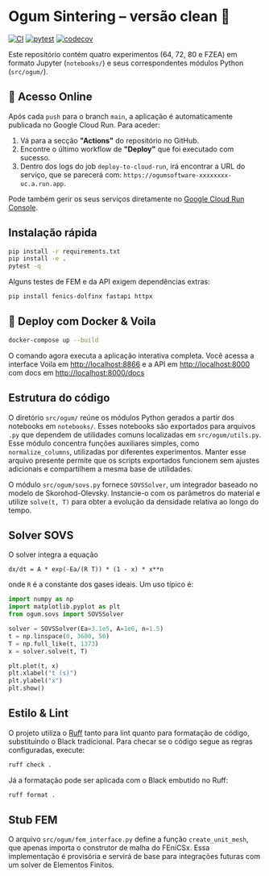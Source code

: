 # Ogum Sintering – versão clean 🚀
[![CI](https://github.com/huyraestevao/ogumsoftware/actions/workflows/ci.yml/badge.svg)](https://github.com/huyraestevao/ogumsoftware/actions/workflows/ci.yml) [![pytest](https://github.com/huyraestevao/ogumsoftware/actions/workflows/pytest.yml/badge.svg)](https://github.com/huyraestevao/ogumsoftware/actions/workflows/pytest.yml)
[![codecov](https://img.shields.io/codecov/c/github/huyraestevao/ogumsoftware/main.svg)](https://codecov.io/gh/huyraestevao/ogumsoftware)


Este repositório contém quatro experimentos (64, 72, 80 e FZEA) em formato
Jupyter (`notebooks/`) e seus correspondentes módulos Python (`src/ogum/`).

## 🚀 Acesso Online
Após cada `push` para o branch `main`, a aplicação é automaticamente publicada no Google Cloud Run. Para aceder:

1.  Vá para a secção **"Actions"** do repositório no GitHub.
2.  Encontre o último workflow de **"Deploy"** que foi executado com sucesso.
3.  Dentro dos logs do job `deploy-to-cloud-run`, irá encontrar a URL do serviço, que se parecerá com: `https://ogumsoftware-xxxxxxxx-uc.a.run.app`.

Pode também gerir os seus serviços diretamente no [Google Cloud Run Console](https://console.cloud.google.com/run).

## Instalação rápida
```bash
pip install -r requirements.txt
pip install -e .
pytest -q
```

Alguns testes de FEM e da API exigem dependências extras:

```bash
pip install fenics-dolfinx fastapi httpx
```

## 🚢 Deploy com Docker & Voila

```bash
docker-compose up --build
```
O comando agora executa a aplicação interativa completa.
Você acessa a interface Voila em [http://localhost:8866](http://localhost:8866)
e a API em [http://localhost:8000](http://localhost:8000) com docs em
[http://localhost:8000/docs](http://localhost:8000/docs)

## Estrutura do código
O diretório `src/ogum/` reúne os módulos Python gerados a partir dos notebooks em
`notebooks/`. Esses notebooks são exportados para arquivos `.py` que dependem
de utilidades comuns localizadas em `src/ogum/utils.py`. Esse módulo concentra
funções auxiliares simples, como `normalize_columns`, utilizadas por diferentes
experimentos. Manter esse arquivo presente permite que os scripts exportados
funcionem sem ajustes adicionais e compartilhem a mesma base de utilidades.

O módulo `src/ogum/sovs.py` fornece `SOVSSolver`, um integrador baseado no modelo
de Skorohod-Olevsky. Instancie-o com os parâmetros do material e utilize
``solve(t, T)`` para obter a evolução da densidade relativa ao longo do tempo.

## Solver SOVS

O solver integra a equação

``dx/dt = A * exp(-Ea/(R T)) * (1 - x) * x**n``

onde ``R`` é a constante dos gases ideais. Um uso típico é:

```python
import numpy as np
import matplotlib.pyplot as plt
from ogum.sovs import SOVSSolver

solver = SOVSSolver(Ea=3.1e5, A=1e6, n=1.5)
t = np.linspace(0, 3600, 50)
T = np.full_like(t, 1373)
x = solver.solve(t, T)

plt.plot(t, x)
plt.xlabel("t (s)")
plt.ylabel("x")
plt.show()
```

## Estilo & Lint
O projeto utiliza o [Ruff](https://docs.astral.sh/ruff/) tanto para lint quanto
para formatação de código, substituindo o Black tradicional. Para checar se o
código segue as regras configuradas, execute:

```bash
ruff check .
```

Já a formatação pode ser aplicada com o Black embutido no Ruff:

```bash
ruff format .
```

## Stub FEM
O arquivo `src/ogum/fem_interface.py` define a função `create_unit_mesh`, que apenas importa o construtor de malha do FEniCSx. Essa implementação é provisória e servirá de base para integrações futuras com um solver de Elementos Finitos.
